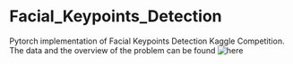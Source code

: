 # Facial_Keypoints_Detection

Pytorch implementation of Facial Keypoints Detection Kaggle Competition. The data and the overview of the problem can be found ![here](https://www.kaggle.com/c/facial-keypoints-detection)
